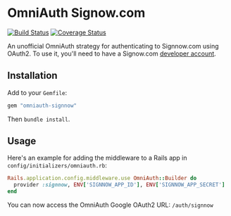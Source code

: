 # OmniAuth Signow.com

[![Build Status](https://travis-ci.org/andresbravog/omniauth-signnow.png)](https://travis-ci.org/andresbravog/omniauth-signnow) [![Coverage Status](https://coveralls.io/repos/andresbravog/omniauth-signnow/badge.png?branch=master)](https://coveralls.io/r/andresbravog/omniauth-signnow?branch=master)

An unofficial OmniAuth strategy for authenticating to Signnow.com using OAuth2. To use it, you'll
need to have a Signow.com [developer account](https://www.signow.com/developer).

## Installation

Add to your `Gemfile`:

```ruby
gem "omniauth-signnow"
```

Then `bundle install`.

## Usage

Here's an example for adding the middleware to a Rails app in `config/initializers/omniauth.rb`:

```ruby
Rails.application.config.middleware.use OmniAuth::Builder do
  provider :signnow, ENV['SIGNNOW_APP_ID'], ENV['SIGNNOW_APP_SECRET']
end
```

You can now access the OmniAuth Google OAuth2 URL: `/auth/signnow`
